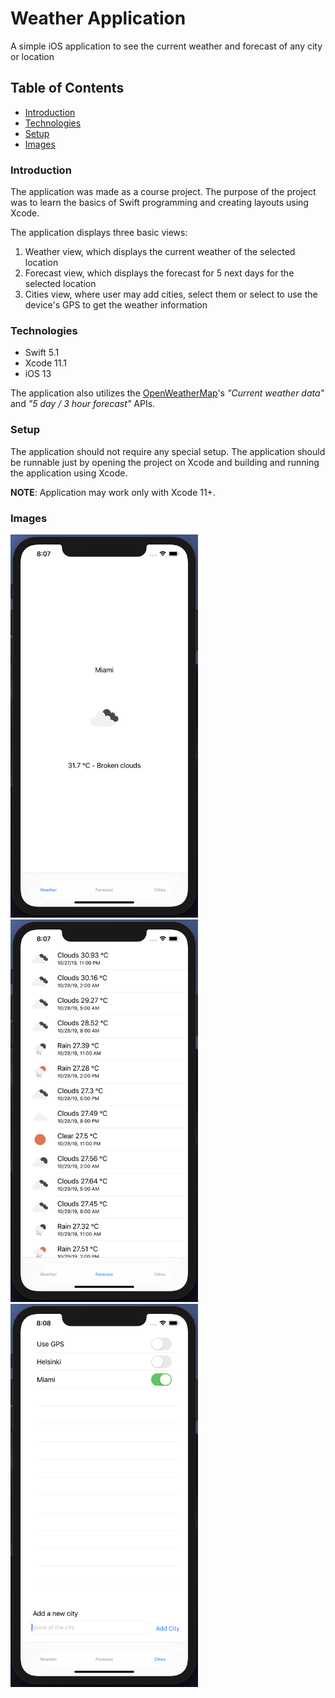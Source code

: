 # Weather Application

A simple iOS application to see the current weather and forecast of any city or location

## Table of Contents
- [Introduction](#introduction)
- [Technologies](#technologies)
- [Setup](#setup)
- [Images](#images)

### Introduction
The application was made as a course project. The purpose of the project was to learn the basics of Swift programming and creating layouts using Xcode.

The application displays three basic views:
1. Weather view, which displays the current weather of the selected location
2. Forecast view, which displays the forecast for 5 next days for the selected location
3. Cities view, where user may add cities, select them or select to use the device's GPS to get the weather information

### Technologies
- Swift 5.1
- Xcode 11.1
- iOS 13

The application also utilizes the [OpenWeatherMap](https://openweathermap.org/api)'s *"Current weather data"* and *"5 day / 3 hour forecast"* APIs.


### Setup

The application should not require any special setup. The application should be runnable just by opening the project on Xcode and building and running the application using Xcode.

**NOTE**: Application may work only with Xcode 11+.

### Images
<img src="./docs/Weather.png" width="300" alt="Weather">
<img src="./docs/Forecast.png" width="300" alt="Forecast">
<img src="./docs/Cities.png" width="300" alt="Cities">

